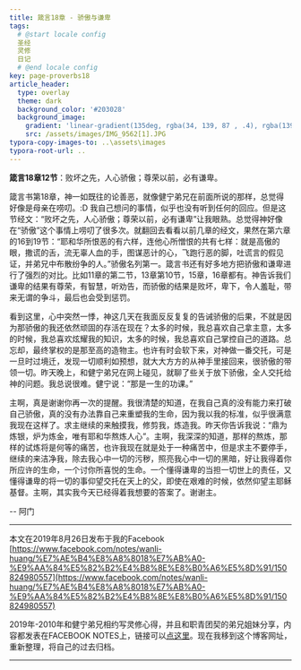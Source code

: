 ```yaml
---
title: 箴言18章 - 骄傲与谦卑
tags: 
  # @start locale config
  圣经
  灵修
  日记
  # @end locale config
key: page-proverbs18
article_header:
  type: overlay
  theme: dark
  background_color: '#203028'
  background_image:
    gradient: 'linear-gradient(135deg, rgba(34, 139, 87 , .4), rgba(139, 34, 139, .4))'
    src: /assets/images/IMG_9562[1].JPG
typora-copy-images-to: ..\assets\images
typora-root-url: ..
---
```


**箴言18章12节**：败坏之先，人心骄傲；尊荣以前，必有谦卑。

<!--more-->

箴言书第18章，神一如既往的论善恶，就像健宁弟兄在前面所说的那样，总觉得好像是母亲在唠叨。:D 我自己想问的事情，似乎也没有听到任何的回应。但是这节经文：“败坏之先，人心骄傲；尊荣以前，必有谦卑”让我眼熟。总觉得神好像在“骄傲”这个事情上唠叨了很多次。就翻回去看看以前几章的经文，果然在第六章的16到19节：“耶和华所恨恶的有六样，连他心所憎恨的共有七样：就是高傲的眼，撒谎的舌，流无辜人血的手，图谋恶计的心，飞跑行恶的脚，吐谎言的假见证，并弟兄中布散纷争的人。”骄傲名列第一。箴言书还有好多地方把骄傲和谦卑进行了强烈的对比。比如11章的第二节，13章第10节，15章，16章都有。神告诉我们谦卑的结果有尊荣，有智慧，听劝告，而骄傲的结果是败坏，卑下，令人羞耻，带来无谓的争斗，最后也会受到惩罚。

看到这里，心中突然一悸，神这几天在我面反反复复的告诫骄傲的后果，不就是因为那骄傲的我还依然顽固的存活在现在？太多的时候，我总喜欢自己拿主意，太多的时候，我总喜欢炫耀我的知识，太多的时候，我总喜欢自己掌控自己的道路。总忘却，最终掌权的是那至高的造物主。也许有时会软下来，对神做一番交托，可是一旦时过境迁，发现一切顺利如预想，就大大方方的从神手里接回来，很骄傲的带领一切。昨天晚上，和健宁弟兄在网上碰见，就聊了些关于放下骄傲，全人交托给神的问题。我总说很难。健宁说：“那是一生的功课。”

主啊，真是谢谢你再一次的提醒。我很清楚的知道，在我自己真的没有能力来打破自己骄傲，真的没有办法靠自己来重塑我的生命，因为我以我的标准，似乎很满意我现在这样了。求主继续的来触摸我，修剪我，炼造我。昨天你告诉我说：“鼎为炼银，炉为炼金，唯有耶和华熬炼人心”。主啊，我深深的知道，那样的熬炼，那样的试炼将是何等的痛苦，也许我现在就是处于一种痛苦中，但是求主不要停手，继续的来洁净我，除去我心中一切的污秽，照亮我心中一切的黑暗，好让我得着你所应许的生命，一个讨你所喜悦的生命。一个懂得谦卑的当担一切世上的责任，又懂得谦卑的将一切的事仰望交托在天上的父，即使在艰难的时候，依然仰望主耶稣基督。主啊，其实我今天已经得着我想要的答案了。谢谢主。

-- 阿门

---

本文在2019年8月26日发布于我的Facebook [https://www.facebook.com/notes/wanli-huang/%E7%AE%B4%E8%A8%8018%E7%AB%A0-%E9%AA%84%E5%82%B2%E4%B8%8E%E8%B0%A6%E5%8D%91/150824980557](https://www.facebook.com/notes/wanli-huang/%E7%AE%B4%E8%A8%8018%E7%AB%A0-%E9%AA%84%E5%82%B2%E4%B8%8E%E8%B0%A6%E5%8D%91/150824980557)

2019年-2010年和健宁弟兄相约写灵修心得，并且和职青团契的弟兄姐妹分享，内容都发表在FACEBOOK NOTES上，链接可以[点这里](https://www.facebook.com/wanli.huang/notes)。现在我移到这个博客网址，重新整理，将自己的过去归档。

---



